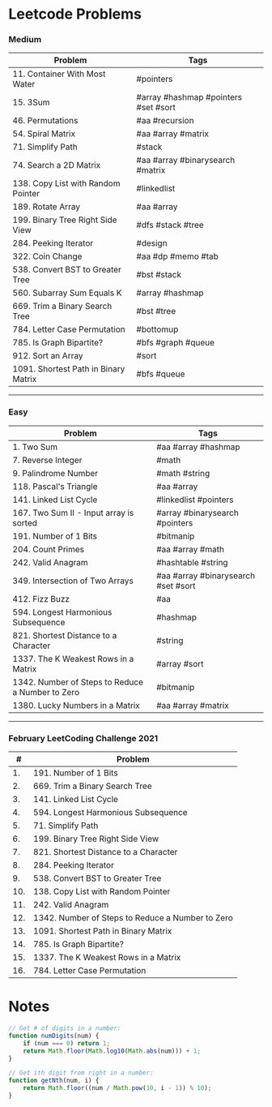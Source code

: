 # Leetcode Problems

### Medium
| Problem | Tags |
| --- | --- |
| 11. Container With Most Water | #pointers |
| 15. 3Sum | #array #hashmap #pointers #set #sort |
| 46. Permutations | #aa #recursion |
| 54. Spiral Matrix | #aa #array #matrix |
| 71. Simplify Path | #stack |
| 74. Search a 2D Matrix | #aa #array #binarysearch #matrix |
| 138. Copy List with Random Pointer | #linkedlist |
| 189. Rotate Array | #aa #array |
| 199. Binary Tree Right Side View | #dfs #stack #tree |
| 284. Peeking Iterator | #design |
| 322. Coin Change | #aa #dp #memo #tab |
| 538. Convert BST to Greater Tree | #bst #stack |
| 560. Subarray Sum Equals K | #array #hashmap |
| 669. Trim a Binary Search Tree | #bst #tree |
| 784. Letter Case Permutation | #bottomup |
| 785. Is Graph Bipartite? | #bfs #graph #queue |
| 912. Sort an Array | #sort |
| 1091. Shortest Path in Binary Matrix | #bfs #queue |
---
### Easy
| Problem | Tags |
| --- | --- |
| 1. Two Sum | #aa #array #hashmap |
| 7. Reverse Integer | #math |
| 9. Palindrome Number | #math #string |
| 118. Pascal's Triangle | #aa #array  |
| 141. Linked List Cycle | #linkedlist #pointers |
| 167. Two Sum II - Input array is sorted | #array #binarysearch #pointers |
| 191. Number of 1 Bits | #bitmanip |
| 204. Count Primes | #aa #array #math |
| 242. Valid Anagram | #hashtable #string |
| 349. Intersection of Two Arrays | #aa #array #binarysearch #set #sort |
| 412. Fizz Buzz | #aa |
| 594. Longest Harmonious Subsequence | #hashmap |
| 821. Shortest Distance to a Character | #string |
| 1337. The K Weakest Rows in a Matrix | #array #sort |
| 1342. Number of Steps to Reduce a Number to Zero | #bitmanip |
| 1380. Lucky Numbers in a Matrix | #aa #array #matrix |
---
### February LeetCoding Challenge 2021
| # | Problem |
| --- | --- |
| 1. | 191. Number of 1 Bits |
| 2. | 669. Trim a Binary Search Tree |
| 3. | 141. Linked List Cycle |
| 4. | 594. Longest Harmonious Subsequence |
| 5. | 71. Simplify Path |
| 6. | 199. Binary Tree Right Side View |
| 7. | 821. Shortest Distance to a Character |
| 8. | 284. Peeking Iterator |
| 9. | 538. Convert BST to Greater Tree |
| 10. | 138. Copy List with Random Pointer |
| 11. | 242. Valid Anagram |
| 12. | 1342. Number of Steps to Reduce a Number to Zero |
| 13. | 1091. Shortest Path in Binary Matrix |
| 14. | 785. Is Graph Bipartite? |
| 15. | 1337. The K Weakest Rows in a Matrix |
| 16. | 784. Letter Case Permutation |

# Notes

```js
// Get # of digits in a number:
function numDigits(num) {
    if (num === 0) return 1;
    return Math.floor(Math.log10(Math.abs(num))) + 1;
}

// Get ith digit from right in a number:
function getNth(num, i) {
    return Math.floor((num / Math.pow(10, i - 1)) % 10);
}
```
